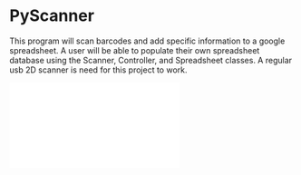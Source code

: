 # PyScanner
This program will scan barcodes and add specific information to a google spreadsheet. A user will be able to populate their own spreadsheet database using the Scanner, Controller, and Spreadsheet classes. A regular usb 2D scanner is need for this project to work. 

![This shows how the barcode scanner implementation works](file:///Users/lonzo/Downloads/Controller.pdf)
